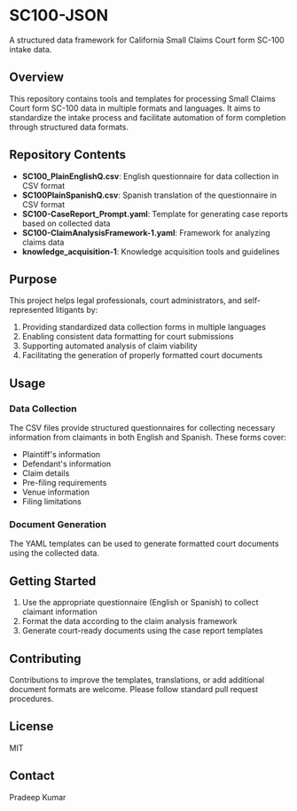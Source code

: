 # SC100-JSON

A structured data framework for California Small Claims Court form SC-100 intake data.

## Overview

This repository contains tools and templates for processing Small Claims Court form SC-100 data in multiple formats and languages. It aims to standardize the intake process and facilitate automation of form completion through structured data formats.

## Repository Contents

- **SC100_PlainEnglishQ.csv**: English questionnaire for data collection in CSV format
- **SC100PlainSpanishQ.csv**: Spanish translation of the questionnaire in CSV format
- **SC100-CaseReport_Prompt.yaml**: Template for generating case reports based on collected data
- **SC100-ClaimAnalysisFramework-1.yaml**: Framework for analyzing claims data
- **knowledge_acquisition-1**: Knowledge acquisition tools and guidelines

## Purpose

This project helps legal professionals, court administrators, and self-represented litigants by:

1. Providing standardized data collection forms in multiple languages
2. Enabling consistent data formatting for court submissions
3. Supporting automated analysis of claim viability
4. Facilitating the generation of properly formatted court documents

## Usage

### Data Collection

The CSV files provide structured questionnaires for collecting necessary information from claimants in both English and Spanish. These forms cover:

- Plaintiff's information
- Defendant's information
- Claim details
- Pre-filing requirements
- Venue information
- Filing limitations

### Document Generation

The YAML templates can be used to generate formatted court documents using the collected data.

## Getting Started

1. Use the appropriate questionnaire (English or Spanish) to collect claimant information
2. Format the data according to the claim analysis framework
3. Generate court-ready documents using the case report templates

## Contributing

Contributions to improve the templates, translations, or add additional document formats are welcome. Please follow standard pull request procedures.

## License

MIT

## Contact

Pradeep Kumar
